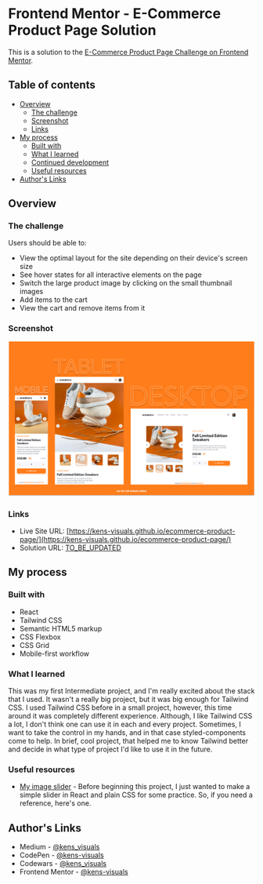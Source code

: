 # Frontend Mentor - E-Commerce Product Page Solution

This is a solution to the [E-Commerce Product Page Challenge on Frontend Mentor](https://www.frontendmentor.io/challenges/ecommerce-product-page-UPsZ9MJp6).

## Table of contents

- [Overview](#overview)
  - [The challenge](#the-challenge)
  - [Screenshot](#screenshot)
  - [Links](#links)
- [My process](#my-process)
  - [Built with](#built-with)
  - [What I learned](#what-i-learned)
  - [Continued development](#continued-development)
  - [Useful resources](#useful-resources)
- [Author's Links](#authors-links)

## Overview

### The challenge

Users should be able to:

- View the optimal layout for the site depending on their device's screen size
- See hover states for all interactive elements on the page
- Switch the large product image by clicking on the small thumbnail images
- Add items to the cart
- View the cart and remove items from it

### Screenshot

![screenshot](./screenshot.png)

### Links

- Live Site URL: [https://kens-visuals.github.io/ecommerce-product-page/](https://kens-visuals.github.io/ecommerce-product-page/)
- Solution URL: [TO_BE_UPDATED](TO_BE_UPDATED)

## My process

### Built with

- React
- Tailwind CSS
- Semantic HTML5 markup
- CSS Flexbox
- CSS Grid
- Mobile-first workflow

### What I learned

This was my first Intermediate project, and I'm really excited about the stack that I used. It wasn't a really big project, but it was big enough for Tailwind CSS. I used Tailwind CSS before in a small project, however, this time around it was completely different experience. Although, I like Tailwind CSS a lot, I don't think one can use it in each and every project. Sometimes, I want to take the control in my hands, and in that case styled-components come to help. In brief, cool project, that helped me to know Tailwind better and decide in what type of project I'd like to use it in the future.

### Useful resources

- [My image slider](https://codesandbox.io/embed/nice-snyder-h46gsi?fontsize=14&hidenavigation=1&theme=dark) - Before beginning this project, I just wanted to make a simple slider in React and plain CSS for some practice. So, if you need a reference, here's one.

## Author's Links

- Medium - [@kens_visuals](https://medium.com/@kens_visuals)
- CodePen - [@kens-visuals](https://codepen.io/kens-visuals)
- Codewars - [@kens_visuals](https://www.codewars.com/users/kens_visuals)
- Frontend Mentor - [@kens-visuals](https://www.frontendmentor.io/profile/kens-visuals)
